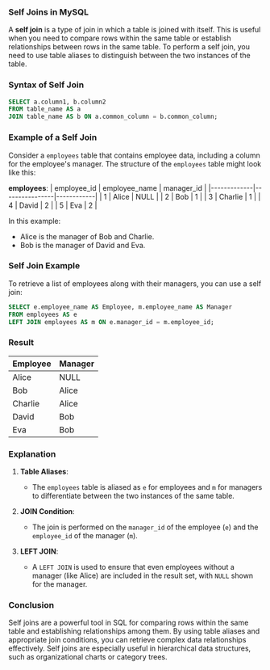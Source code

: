 ### Self Joins in MySQL

A **self join** is a type of join in which a table is joined with itself. This is useful when you need to compare rows within the same table or establish relationships between rows in the same table. To perform a self join, you need to use table aliases to distinguish between the two instances of the table.

### Syntax of Self Join

```sql
SELECT a.column1, b.column2
FROM table_name AS a
JOIN table_name AS b ON a.common_column = b.common_column;
```

### Example of a Self Join

Consider a `employees` table that contains employee data, including a column for the employee's manager. The structure of the `employees` table might look like this:

**employees**:
| employee_id | employee_name | manager_id |
|-------------|----------------|------------|
| 1           | Alice          | NULL       |
| 2           | Bob            | 1          |
| 3           | Charlie        | 1          |
| 4           | David          | 2          |
| 5           | Eva            | 2          |

In this example:
- Alice is the manager of Bob and Charlie.
- Bob is the manager of David and Eva.

### Self Join Example

To retrieve a list of employees along with their managers, you can use a self join:

```sql
SELECT e.employee_name AS Employee, m.employee_name AS Manager
FROM employees AS e
LEFT JOIN employees AS m ON e.manager_id = m.employee_id;
```

### Result

| Employee | Manager |
|----------|---------|
| Alice    | NULL    |
| Bob      | Alice   |
| Charlie  | Alice   |
| David    | Bob     |
| Eva      | Bob     |

### Explanation

1. **Table Aliases**: 
   - The `employees` table is aliased as `e` for employees and `m` for managers to differentiate between the two instances of the same table.

2. **JOIN Condition**: 
   - The join is performed on the `manager_id` of the employee (`e`) and the `employee_id` of the manager (`m`).

3. **LEFT JOIN**: 
   - A `LEFT JOIN` is used to ensure that even employees without a manager (like Alice) are included in the result set, with `NULL` shown for the manager.

### Conclusion

Self joins are a powerful tool in SQL for comparing rows within the same table and establishing relationships among them. By using table aliases and appropriate join conditions, you can retrieve complex data relationships effectively. Self joins are especially useful in hierarchical data structures, such as organizational charts or category trees.
